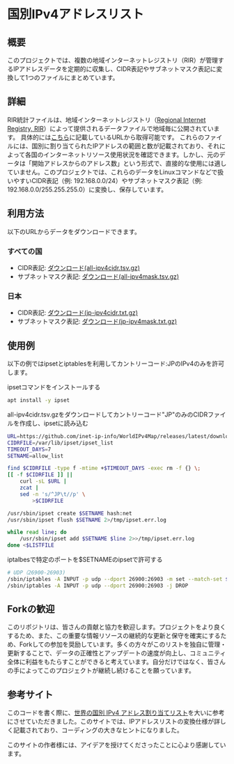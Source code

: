 # 国別IPv4アドレスリスト

## 概要
このプロジェクトでは、複数の地域インターネットレジストリ（RIR）が管理するIPアドレスデータを定期的に収集し、CIDR表記やサブネットマスク表記に変換して1つのファイルにまとめています。

## 詳細
RIR統計ファイルは、地域インターネットレジストリ（[Regional Internet Registry, RIR](https://en.wikipedia.org/wiki/Regional_Internet_registry)）によって提供されるデータファイルで地域毎に公開されています。
具体的には[こちら](https://github.com/inet-ip-info/WorldIPv4Map/blob/8981e2c07987fc15be3f005c008b4ec1b960a72b/main.go#L12-L16)に記載しているURLから取得可能です。
これらのファイルには、国別に割り当てられたIPアドレスの範囲と数が記載されており、それによって各国のインターネットリソース使用状況を確認できます。しかし、元のデータは「開始アドレスからのアドレス数」という形式で、直接的な使用には適していません。このプロジェクトでは、これらのデータをLinuxコマンドなどで扱いやすいCIDR表記（例: 192.168.0.0/24）やサブネットマスク表記（例: 192.168.0.0/255.255.255.0）に変換し、保存しています。

## 利用方法
以下のURLからデータをダウンロードできます。

### すべての国
- CIDR表記: [ダウンロード(all-ipv4cidr.tsv.gz)](https://github.com/inet-ip-info/WorldIPv4Map/releases/latest/download/all-ipv4cidr.tsv.gz)
- サブネットマスク表記: [ダウンロード(all-ipv4mask.tsv.gz)](https://github.com/inet-ip-info/WorldIPv4Map/releases/latest/download/all-ipv4mask.tsv.gz)

### 日本
- CIDR表記: [ダウンロード(jp-ipv4cidr.txt.gz)](https://github.com/inet-ip-info/WorldIPv4Map/releases/latest/download/jp-ipv4cidr.txt.gz)
- サブネットマスク表記: [ダウンロード(jp-ipv4mask.txt.gz)](https://github.com/inet-ip-info/WorldIPv4Map/releases/latest/download/jp-ipv4mask.txt.gz)

## 使用例

以下の例ではipsetとiptablesを利用してカントリーコード:JPのIPv4のみを許可します。 

ipsetコマンドをインストールする
```bash
apt install -y ipset
```

all-ipv4cidr.tsv.gzをダウンロードしてカントリーコード"JP"のみのCIDRファイルを作成し、ipsetに読み込む
```bash
URL=https://github.com/inet-ip-info/WorldIPv4Map/releases/latest/download/all-ipv4cidr.tsv.gz
CIDRFILE=/var/lib/ipset/ipset_list
TIMEOUT_DAYS=7
SETNAME=allow_list

find $CIDRFILE -type f -mtime +$TIMEOUT_DAYS -exec rm -f {} \;
[[ -f $CIDRFILE ]] ||
	curl -sL $URL |
	zcat |
	sed -n 's/^JP\t//p' \
		>$CIDRFILE

/usr/sbin/ipset create $SETNAME hash:net
/usr/sbin/ipset flush $SETNAME 2>/tmp/ipset.err.log

while read line; do
	/usr/sbin/ipset add $SETNAME $line 2>>/tmp/ipset.err.log
done <$LISTFILE
```

iptalbesで特定のポートを$SETNAMEのipsetで許可する
```bash
# UDP（26900-26903)
/sbin/iptables -A INPUT -p udp --dport 26900:26903 -m set --match-set $SETNAME src -j ACCEPT
/sbin/iptables -A INPUT -p udp --dport 26900:26903 -j DROP
```

## Forkの歓迎
このリポジトリは、皆さんの貢献と協力を歓迎します。プロジェクトをより良くするため、また、この重要な情報リソースの継続的な更新と保守を確実にするため、Forkしての参加を奨励しています。多くの方々がこのリストを独自に管理・更新することで、データの正確性とアップデートの速度が向上し、コミュニティ全体に利益をもたらすことができると考えています。自分だけではなく、皆さんの手によってこのプロジェクトが継続し続けることを願っています。

## 参考サイト
このコードを書く際に、[世界の国別 IPv4 アドレス割り当てリスト](http://nami.jp/ipv4bycc/)を大いに参考にさせていただきました。このサイトでは、IPアドレスリストの変換仕様が詳しく記載されており、コーディングの大きなヒントになりました。

このサイトの作者様には、アイデアを授けてくださったことに心より感謝しています。
